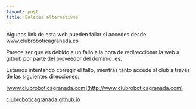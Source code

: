 ```yaml
---
layout: post
title: Enlaces alternativos
---
```


Algunos link de esta web pueden fallar si accedes desde www.clubroboticagranada.es


Parece ser que es debido a un fallo a la hora de redireccionar la web a github por parte del proveedor del dominio .es.

Estamos intentando corregir el fallo, mientras tanto accede al club a través de las siguientes direcciones:



[www.clubroboticagranada.com](http://www.clubroboticagranada.com)


[clubroboticagranada.github.io](https://clubroboticagranada.github.io/)


